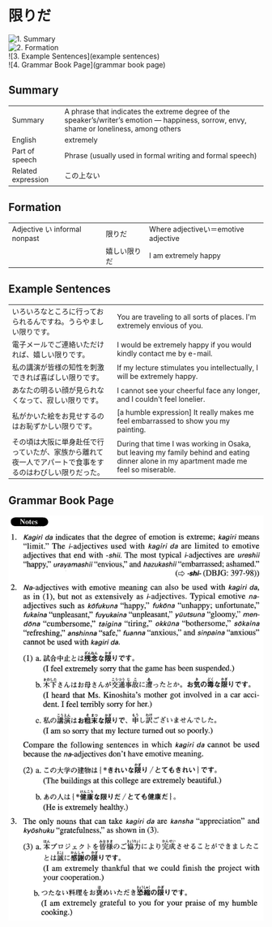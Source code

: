 # 限りだ

![1. Summary](summary)<br>
![2. Formation](formation)<br>
![3. Example Sentences](example sentences)<br>
![4. Grammar Book Page](grammar book page)<br>


## Summary

<table><tr>   <td>Summary</td>   <td>A phrase that indicates the extreme degree of the speaker’s/writer’s emotion — happiness, sorrow, envy, shame or loneliness, among others</td></tr><tr>   <td>English</td>   <td>extremely</td></tr><tr>   <td>Part of speech</td>   <td>Phrase (usually used in formal writing and formal speech)</td></tr><tr>   <td>Related expression</td>   <td>この上ない</td></tr></table>

## Formation

<table class="table"><tbody><tr class="tr head"><td class="td"><span class="bold">Adjective い informal nonpast</span></td><td class="td"><span class="concept">限りだ</span></td><td class="td"><span>Where adjectiveい＝emotive adjective</span></td></tr><tr class="tr"><td class="td"></td><td class="td"><span>嬉しい</span><span class="concept">限りだ</span></td><td class="td"><span>I am extremely happy</span></td></tr></tbody></table>

## Example Sentences

<table><tr>   <td>いろいろなところに行っておられるんですね。うらやましい限りです。</td>   <td>You are traveling to all sorts of places. I'm extremely envious of you.</td></tr><tr>   <td>電子メールでご連絡いただければ、嬉しい限りです。</td>   <td>I would be extremely happy if you would kindly contact me by e-mail.</td></tr><tr>   <td>私の講演が皆様の知性を刺激できれば喜ばしい限りです。</td>   <td>If my lecture stimulates you intellectually, I will be extremely happy.</td></tr><tr>   <td>あなたの明るい顔が見られなくなって、寂しい限りです。</td>   <td>I cannot see your cheerful face any longer, and I couldn't feel lonelier.</td></tr><tr>   <td>私がかいた絵をお見せするのはお恥ずかしい限りです。</td>   <td>[a humble expression] It really makes me feel embarrassed to show you my painting.</td></tr><tr>   <td>その頃は大阪に単身赴任で行っていたが、家族から離れて夜一人でアパートで食事をするのはわびしい限りだった。</td>   <td>During that time I was working in Osaka, but leaving my family behind and eating dinner alone in my apartment made me feel so miserable.</td></tr></table>

## Grammar Book Page

![](../img/Advanced限りだ.png)

